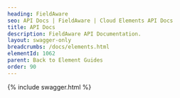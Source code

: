 ```yaml
---
heading: FieldAware
seo: API Docs | FieldAware | Cloud Elements API Docs
title: API Docs
description: FieldAware API Documentation.
layout: swagger-only
breadcrumbs: /docs/elements.html
elementId: 1062
parent: Back to Element Guides
order: 90
---
```


{% include swagger.html %}

